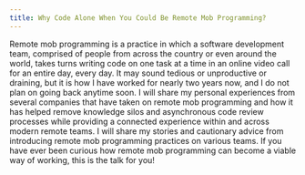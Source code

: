 ```yaml
---
title: Why Code Alone When You Could Be Remote Mob Programming?
---
```


Remote mob programming is a practice in which a software development team, comprised of people from across the country
or even around the world, takes turns writing code on one task at a time in an online video call for an entire day,
every day. It may sound tedious or unproductive or draining, but it is how I have worked for nearly two years now, and I
do not plan on going back anytime soon. I will share my personal experiences from several companies that have taken on
remote mob programming and how it has helped remove knowledge silos and asynchronous code review processes while
providing a connected experience within and across modern remote teams. I will share my stories and cautionary advice
from introducing remote mob programming practices on various teams. If you have ever been curious how remote mob
programming can become a viable way of working, this is the talk for you!